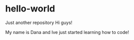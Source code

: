 # hello-world
Just another repository
Hi guys!

My name is Dana and Ive just started learning how to code!

